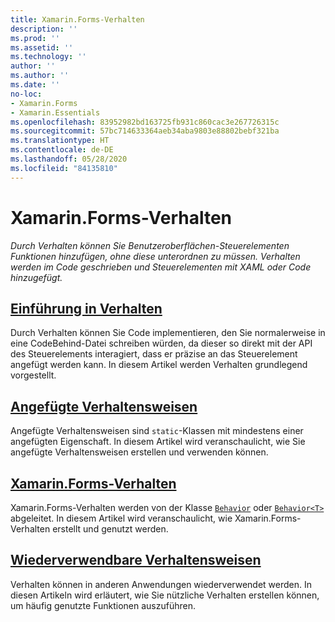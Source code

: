 ```yaml
---
title: Xamarin.Forms-Verhalten
description: ''
ms.prod: ''
ms.assetid: ''
ms.technology: ''
author: ''
ms.author: ''
ms.date: ''
no-loc:
- Xamarin.Forms
- Xamarin.Essentials
ms.openlocfilehash: 83952982bd163725fb931c860cac3e267726315c
ms.sourcegitcommit: 57bc714633364aeb34aba9803e88802bebf321ba
ms.translationtype: HT
ms.contentlocale: de-DE
ms.lasthandoff: 05/28/2020
ms.locfileid: "84135810"
---
```

# <a name="xamarinforms-behaviors"></a>Xamarin.Forms-Verhalten

_Durch Verhalten können Sie Benutzeroberflächen-Steuerelementen Funktionen hinzufügen, ohne diese unterordnen zu müssen. Verhalten werden im Code geschrieben und Steuerelementen mit XAML oder Code hinzugefügt._

## <a name="introduction-to-behaviors"></a>[Einführung in Verhalten](introduction.md)

Durch Verhalten können Sie Code implementieren, den Sie normalerweise in eine CodeBehind-Datei schreiben würden, da dieser so direkt mit der API des Steuerelements interagiert, dass er präzise an das Steuerelement angefügt werden kann. In diesem Artikel werden Verhalten grundlegend vorgestellt.

## <a name="attached-behaviors"></a>[Angefügte Verhaltensweisen](attached.md)

Angefügte Verhaltensweisen sind `static`-Klassen mit mindestens einer angefügten Eigenschaft. In diesem Artikel wird veranschaulicht, wie Sie angefügte Verhaltensweisen erstellen und verwenden können.

## <a name="xamarinforms-behaviorscreatingmd"></a>[Xamarin.Forms-Verhalten](creating.md)

Xamarin.Forms-Verhalten werden von der Klasse [`Behavior`](xref:Xamarin.Forms.Behavior) oder [`Behavior<T>`](xref:Xamarin.Forms.Behavior`1) abgeleitet. In diesem Artikel wird veranschaulicht, wie Xamarin.Forms-Verhalten erstellt und genutzt werden.

## <a name="reusable-behaviors"></a>[Wiederverwendbare Verhaltensweisen](reusable/index.md)

Verhalten können in anderen Anwendungen wiederverwendet werden. In diesen Artikeln wird erläutert, wie Sie nützliche Verhalten erstellen können, um häufig genutzte Funktionen auszuführen.
